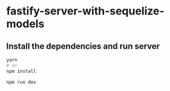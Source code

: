 # fastify-server-with-sequelize-models

## Install the dependencies and run server

```bash
yarn
# or
npm install

npm run dev
```

